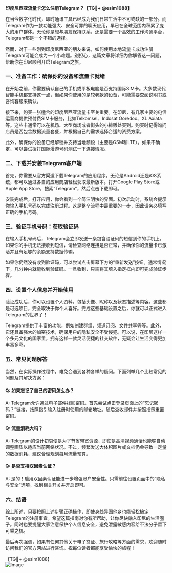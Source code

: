**印度尼西亚流量卡怎么注册Telegram？【TG💪+ @esim1088】**

在当今数字化时代，即时通讯工具已经成为我们日常生活中不可或缺的一部分。而Telegram作为一款功能强大、安全可靠的聊天应用，早已在全球范围内积累了庞大的用户群体。无论你是想与朋友保持联系，还是需要一个高效的工作沟通平台，Telegram都是一个不错的选择。

然而，对于一些刚到印度尼西亚的朋友来说，如何使用本地流量卡成功注册Telegram可能会成为一个小难题。别担心，这篇文章将详细为你解答这一问题，帮助你在印尼顺利开启Telegram之旅。

### **一、准备工作：确保你的设备和流量卡就绪**

在开始之前，你需要确认自己的手机或平板电脑是否支持国际SIM卡。大多数现代智能手机都支持这一点，但如果你使用的是较老款的设备，可能需要查阅说明书或咨询客服来确认。

接下来，购买一张适合的印度尼西亚流量卡至关重要。在印尼，有几家主要的电信运营商提供预付费SIM卡服务，比如Telkomsel、Indosat Ooredoo、XL Axiata等。这些卡通常可以在机场、大型商场或者街头的小摊贩处买到。购买时记得询问店员是否包含数据流量套餐，并根据自己的需求选择合适的资费方案。

此外，确保你的设备已经解锁并支持当地频段（主要是GSM和LTE）。如果不确定，可以尝试拨打国际漫游号码测试一下连接情况。

### **二、下载并安装Telegram客户端**

首先，你需要从官方渠道下载Telegram的应用程序。无论是Android还是iOS系统，都可以通过各自的应用商店轻松获取最新版本。打开Google Play Store或Apple App Store，搜索“Telegram”，然后点击下载即可。

安装完成后，打开应用，你会看到一个简洁明快的界面。初次启动时，系统会提示你输入手机号码以完成注册过程。这是整个流程中最重要的一步，因此请务必填写正确的手机号码。

### **三、验证手机号码：获取验证码**

在输入手机号码后，Telegram会立即发送一条包含验证码的短信到你的手机上。如果你的手机无法接收到短信，请检查网络连接是否正常，并确保你的流量卡已激活并且有足够的余额支持数据传输。

如果你仍然没有收到验证码，可以尝试点击屏幕下方的“重新发送”按钮。通常情况下，几分钟内就能收到验证码。一旦收到，只需将其填入指定框内即可完成验证步骤。

### **四、设置个人信息并开始使用**

验证成功后，你可以设置个人资料，包括头像、昵称以及状态描述等内容。这些都是可选项目，完全取决于你个人喜好。完成这些基础设置之后，你就可以正式进入Telegram的世界了！

Telegram提供了丰富的功能，例如创建群组、频道订阅、文件共享等等。此外，它还具备强大的加密技术，确保用户的隐私安全不受侵犯。可以说，在印尼这样一个多元文化的国家里，拥有这样一款灵活便捷的社交软件，无疑会让生活变得更加丰富多彩。

### **五、常见问题解答**

当然，在实际操作过程中，难免会遇到各种各样的疑问。下面列举几个比较常见的问题及其解决方案：

#### Q: 如果忘记了自己的密码怎么办？
A: Telegram允许通过电子邮件找回密码。首先尝试点击登录页面上的“忘记密码？”链接，按照指引输入注册时使用的邮箱地址。随后查收邮件并按照指示重置密码。

#### Q: 流量消耗大吗？
A: Telegram的设计初衷便是为了节省带宽资源，即使是高清视频通话也能够自动调整画质以适应当前网络状况。不过，频繁发送大体积图片或文档仍会导致一定量的数据消耗，建议合理规划每月流量预算。

#### Q: 是否支持双因素认证？
A: 是的！启用双因素认证能进一步增强账户安全性。只需前往设置页面中的“隐私与安全”选项，找到相关开关并开启即可。

### **六、结语**

综上所述，只要按照上述步骤正确操作，即使身处异国他乡也能轻松搞定Telegram的注册事宜。希望这篇指南对你有所帮助，让你尽快融入印尼的生活圈子。同时也要提醒大家注意保护个人信息安全，避免泄露敏感内容给不法分子留下可乘之机。

最后再次强调，如果有任何其他关于电子签证、旅行攻略等方面的需求，欢迎随时访问我们的官方网站进行咨询。祝每位读者都能享受愉快的旅程！

【TG💪+ @esim1088】  
![Image](https://i.postimg.cc/4NQfJmqS/Snipaste-2025-05-13-00-14-12.png)